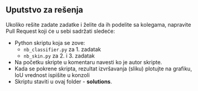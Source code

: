 ﻿## Uputstvo za rešenja

Ukoliko rešite zadate zadatke i želite da ih podelite sa kolegama, napravite Pull Request koji će u sebi sadržati sledeće:

* Python skriptu koja se zove:
	* ```nb_classifier.py``` za 1. zadatak
	* ```nb_skin.py``` za 2. i 3. zadatak
* Na početku skripte u komentaru navesti ko je autor skripte.
* Kada se pokrene skripta, rezultat izvršavanja (sliku) plotujte na grafiku, IoU vrednost ispišite u konzoli
* Skriptu staviti u ovaj folder - **solutions**.
